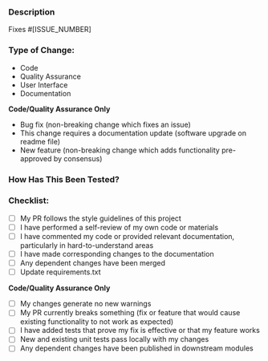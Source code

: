 ### Description

<!--- Include a summary of the change and relevant motivation/context. List any dependencies that are required for this change. --->

Fixes #[ISSUE_NUMBER]

### Type of Change:

<!--- **Delete irrelevant options.** --->

- Code
- Quality Assurance
- User Interface
- Documentation

**Code/Quality Assurance Only**
- Bug fix (non-breaking change which fixes an issue)
- This change requires a documentation update (software upgrade on readme file)
- New feature (non-breaking change which adds functionality pre-approved by consensus)



### How Has This Been Tested?

<!-- Describe the tests you ran to verify your changes. Provide instructions or GIFs so we can reproduce. List any relevant details for your test. -->


### Checklist:

<!-- **Delete irrelevant options.** -->

- [ ] My PR follows the style guidelines of this project
- [ ] I have performed a self-review of my own code or materials
- [ ] I have commented my code or provided relevant documentation, particularly in hard-to-understand areas
- [ ] I have made corresponding changes to the documentation
- [ ] Any dependent changes have been merged
- [ ] Update requirements.txt

**Code/Quality Assurance Only**

- [ ] My changes generate no new warnings 
- [ ] My PR currently breaks something (fix or feature that would cause existing functionality to not work as expected)
- [ ] I have added tests that prove my fix is effective or that my feature works
- [ ] New and existing unit tests pass locally with my changes
- [ ] Any dependent changes have been published in downstream modules

